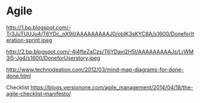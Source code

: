 # Agile



http://1.bp.blogspot.com/-Tr3JuTUUJu4/T6YDc_nX9iI/AAAAAAAAAJ0/oblK3sKYC8A/s1600/DoneforIteration-sprint.jpeg

http://2.bp.blogspot.com/-4i4fteZaCzs/T6YDavi2H5I/AAAAAAAAAJs/LrWM3i5-Jg4/s1600/DoneforUserstory.jpeg


http://www.technodeation.com/2012/03/mind-map-diagrams-for-done-done.html


Checklist
https://blogs.versionone.com/agile_management/2014/04/18/the-agile-checklist-manifesto/


